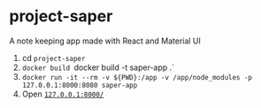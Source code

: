 # project-saper
A note keeping app made with React and Material UI


1. cd `project-saper`
2. `docker build `docker build -t saper-app .`
3. ```docker run -it --rm -v ${PWD}:/app -v /app/node_modules -p 127.0.0.1:8000:8080 saper-app```
4. Open [`127.0.0.1:8000/`](http://127.0.0.1:8000/)
